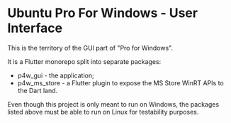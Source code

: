 # Ubuntu Pro For Windows - User Interface

This is the territory of the GUI part of "Pro for Windows".

It is a Flutter monorepo split into separate packages:

- p4w_gui - the application;
- p4w_ms_store - a Flutter plugin to expose the MS Store WinRT APIs to the Dart land.

Even though this project is only meant to run on Windows, the packages listed above must be able to run on Linux for testability purposes.
